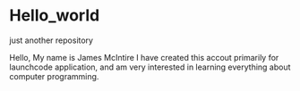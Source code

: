 # Hello_world
just another repository

Hello, 
My name is James McIntire I have created this accout primarily for launchcode application, and am very interested in learning everything about computer programming.

